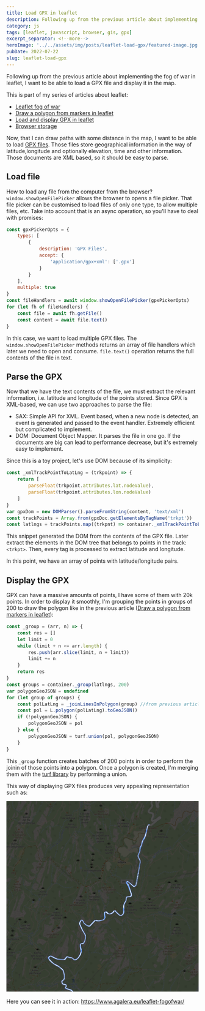 ```yaml
---
title: Load GPX in leaflet
description: Following up from the previous article about implementing the fog of war in leaflet, I want to be able to load a GPX file and display it in the map
category: js
tags: [leaflet, javascript, browser, gis, gpx]
excerpt_separator: <!--more-->
heroImage: '../../assets/img/posts/leaflet-load-gpx/featured-image.jpg'
pubDate: 2022-07-22
slug: leaflet-load-gpx
---
```


Following up from the previous article about implementing the fog of war in leaflet, I want to be able to load a GPX file and display it in the map.

This is part of my series of articles about leaflet:

- <a href="/leaflet-fog-of-war">Leaflet fog of war</a>
- <a href="/leaflet-draw-polygon-markers">Draw a polygon from markers in leaflet</a>
- <a href="/leaflet-load-gpx">Load and display GPX in leaflet</a>
- <a href="/browser-storage">Browser storage</a>

Now, that I can draw paths with some distance in the map, I want to be able to load <a href="https://en.wikipedia.org/wiki/GPS_Exchange_Format">GPX files</a>. Those files store geographical information in the way of latitude,longitude and optionally elevation, time and other information. Those documents are XML based, so it should be easy to parse.

## Load file

How to load any file from the computer from the browser? `window.showOpenFilePicker` allows the browser to opens a file picker. That file picker can be customised to load files of only one type, to allow multiple files, etc. Take into account that is an async operation, so you'll have to deal with promises:

```javascript
const gpxPickerOpts = {
	types: [
		{
			description: 'GPX Files',
			accept: {
				'application/gpx+xml': ['.gpx']
			}
		}
	],
	multiple: true
}
const fileHandlers = await window.showOpenFilePicker(gpxPickerOpts)
for (let fh of fileHandlers) {
	const file = await fh.getFile()
	const content = await file.text()
}
```

In this case, we want to load multiple GPX files. The `window.showOpenFilePicker` methods returns an array of file handlers which later we need to open and consume. `file.text()` operation returns the full contents of the file in text.

## Parse the GPX

Now that we have the text contents of the file, we must extract the relevant information, i.e. latitude and longitude of the points stored. Since GPX is XML-based, we can use two approaches to parse the file:

- SAX: Simple API for XML. Event based, when a new node is detected, an event is generated and passed to the event handler. Extremely efficient but complicated to implement.
- DOM: Document Object Mapper. It parses the file in one go. If the documents are big can lead to performance decrease, but it's extremely easy to implement.

Since this is a toy project, let's use DOM because of its simplicity:

```javascript
const _xmlTrackPointToLatLng = (trkpoint) => {
	return [
		parseFloat(trkpoint.attributes.lat.nodeValue),
		parseFloat(trkpoint.attributes.lon.nodeValue)
	]
}
var gpxDom = new DOMParser().parseFromString(content, 'text/xml')
const trackPoints = Array.from(gpxDoc.getElementsByTagName('trkpt'))
const latlngs = trackPoints.map((trkpnt) => container._xmlTrackPointToLatLng(trkpnt))
```

This snippet generated the DOM from the contents of the GPX file. Later extract the elements in the DOM tree that belongs to points in the track: `<trkpt>`. Then, every tag is processed to extract latitude and longitude.

In this point, we have an array of points with latitude/longitude pairs.

## Display the GPX

GPX can have a massive amounts of points, I have some of them with 20k points. In order to display it smoothly, I'm grouping the points in groups of 200 to draw the polygon like in the previous article (<a href="/leaflet-draw-polygon-markers">Draw a polygon from markers in leaflet</a>):

```javascript
const _group = (arr, n) => {
	const res = []
	let limit = 0
	while (limit + n <= arr.length) {
		res.push(arr.slice(limit, n + limit))
		limit += n
	}
	return res
}
const groups = container._group(latlngs, 200)
var polygonGeoJSON = undefined
for (let group of groups) {
	const polLatLng = _joinLinesInPolygon(group) //from previous article
	const pol = L.polygon(polLatLng).toGeoJSON()
	if (!polygonGeoJSON) {
		polygonGeoJSON = pol
	} else {
		polygonGeoJSON = turf.union(pol, polygonGeoJSON)
	}
}
```

This `_group` function creates batches of 200 points in order to perform the joinin of those points into a polygon. Once a polygon is created, I'm merging them with the <a href="https://turfjs.org/docs/#union">turf library</a> by performing a union.

This way of displaying GPX files produces very appealing representation such as:

![GPX representation in leaflet map](../..//assets/img/posts/leaflet-load-gpx/gpx.png)

Here you can see it in action: <a href="https://www.agalera.eu/leaflet-fogofwar/" target="_blank" rel="noopener">https://www.agalera.eu/leaflet-fogofwar/</a>
